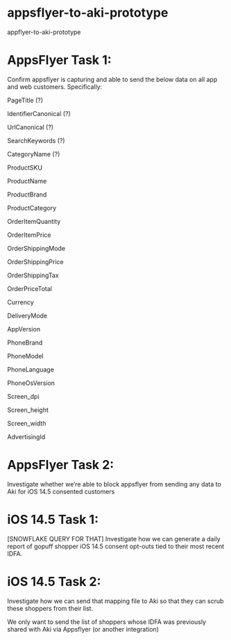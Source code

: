 # appsflyer-to-aki-prototype
appflyer-to-aki-prototype


# AppsFlyer Task 1:

Confirm appsflyer is capturing and able to send the below data on all app and web customers. Specifically: 


PageTitle (?)

IdentifierCanonical (?)

UrlCanonical (?)

SearchKeywords (?)

CategoryName (?)

ProductSKU

ProductName

ProductBrand

ProductCategory

OrderItemQuantity

OrderItemPrice

OrderShippingMode

OrderShippingPrice

OrderShippingTax

OrderPriceTotal

Currency

DeliveryMode

AppVersion

PhoneBrand

PhoneModel

PhoneLanguage

PhoneOsVersion

Screen_dpi

Screen_height

Screen_width

AdvertisingId


# AppsFlyer Task 2:

Investigate whether we’re able to block appsflyer from sending any data to Aki for iOS 14.5 consented customers 


# iOS 14.5 Task 1:

[SNOWFLAKE QUERY FOR THAT] Investigate how we can generate a daily report of gopuff shopper iOS 14.5 consent opt-outs tied to their most recent IDFA.

# iOS 14.5 Task 2: 

Investigate how we can send that mapping file to Aki so that they can scrub these shoppers from their list.

We only want to send the list of shoppers whose IDFA was previously shared with Aki via Appsflyer (or another integration)

